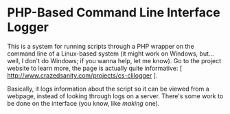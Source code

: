 PHP-Based Command Line Interface Logger
=================

This is a system for running scripts through a PHP wrapper on the command line of a Linux-based system (it might work on Windows, but... well, I don't do Windows; if you wanna help, let me know).  Go to the project website to learn more, the page is actually quite informative: [ http://www.crazedsanity.com/projects/cs-clilogger ].

Basically, it logs information about the script so it can be viewed from a webpage, instead of looking through logs on a server.  There's some work to be done on the interface (you know, like *making* one).
